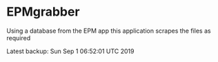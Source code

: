 # EPMgrabber
Using a database from the EPM app this application scrapes the files as required


Latest backup: Sun Sep 1 06:52:01 UTC 2019
